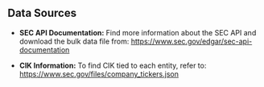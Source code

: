 ## Data Sources

- **SEC API Documentation:** Find more information about the SEC API and download the bulk data file from: https://www.sec.gov/edgar/sec-api-documentation
  
- **CIK Information:** To find CIK tied to each entity, refer to:
https://www.sec.gov/files/company_tickers.json
